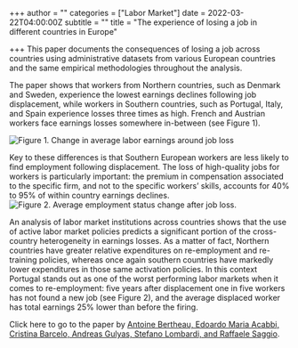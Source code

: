 +++
author = ""
categories = ["Labor Market"]
date = 2022-03-22T04:00:00Z
subtitle = ""
title = "The experience of losing a job in different countries in Europe"

+++
This paper documents the consequences of losing a job across countries using administrative datasets from various European countries and the same empirical methodologies throughout the analysis.

The paper shows that workers from Northern countries, such as Denmark and Sweden, experience the lowest earnings declines following job displacement, while workers in Southern countries, such as Portugal, Italy, and Spain experience losses three times as high. French and Austrian workers face earnings losses somewhere in-between (see Figure 1).

![](https://res.cloudinary.com/portuguese-economic-journal/image/upload/v1647961436/research_report/01_a_ByCountry_1_Yearly_Earnings_mlyvqn.jpg "Figure 1. Change in average labor earnings around job loss")

Key to these differences is that Southern European workers are less likely to find employment following displacement. The loss of high-quality jobs for workers is particularly important: the premium in compensation associated to the specific firm, and not to the specific workers’ skills, accounts for 40% to 95% of within country earnings declines. ![](https://res.cloudinary.com/portuguese-economic-journal/image/upload/v1647961598/research_report/01_a_ByCountry_2_Employed_q7wmg0.jpg "Figure 2. Average employment status change after job loss.")

An analysis of labor market institutions across countries shows that the use of active labor market policies predicts a significant portion of the cross-country heterogeneity in earnings losses. As a matter of fact, Northern countries have greater relative expenditures on re-employment and re-training policies, whereas once again southern countries have markedly lower expenditures in those same activation policies. In this context Portugal stands out as one of the worst performing labor markets when it comes to re-employment: five years after displacement one in five workers has not found a new job (see Figure 2), and the average displaced worker has total earnings 25% lower than before the firing.

Click here to go to the paper by [Antoine Bertheau, Edoardo Maria Acabbi, Cristina Barcelo, Andreas Gulyas, Stefano Lombardi, and Raffaele Saggio](https://docs.iza.org/dp15033.pdf).